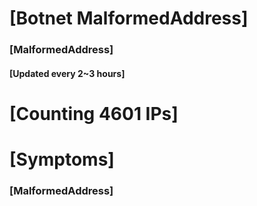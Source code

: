 # [Botnet MalformedAddress]
### [MalformedAddress]
#### [Updated every 2~3 hours]

# [Counting 4601 IPs]

# [Symptoms] 
###   [MalformedAddress]

